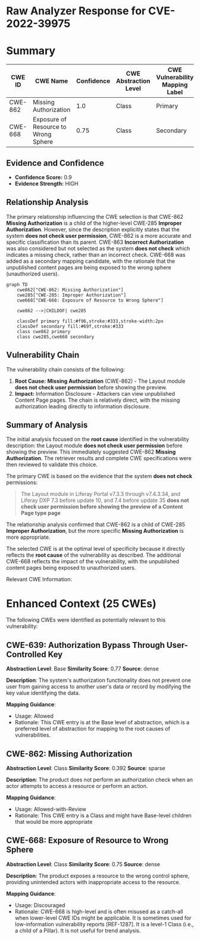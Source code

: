 # Raw Analyzer Response for CVE-2022-39975

# Summary
| CWE ID  | CWE Name                      | Confidence | CWE Abstraction Level | CWE Vulnerability Mapping Label | CWE-Vulnerability Mapping Notes |
|---------|-------------------------------|------------|-----------------------|---------------------------------|---------------------------------|
| CWE-862 | Missing Authorization         | 1.0        | Class                 | Primary                          | Allowed-with-Review              |
| CWE-668 | Exposure of Resource to Wrong Sphere | 0.75     | Class                | Secondary                       | Discouraged          |

## Evidence and Confidence

*   **Confidence Score:** 0.9
*   **Evidence Strength:** HIGH

## Relationship Analysis
The primary relationship influencing the CWE selection is that CWE-862 **Missing Authorization** is a child of the higher-level CWE-285 **Improper Authorization**. However, since the description explicitly states that the system **does not check user permission**, CWE-862 is a more accurate and specific classification than its parent. CWE-863 **Incorrect Authorization** was also considered but not selected as the system **does not check** which indicates a missing check, rather than an incorrect check. CWE-668 was added as a secondary mapping candidate, with the rationale that the unpublished content pages are being exposed to the wrong sphere (unauthorized users).

```mermaid
graph TD
    cwe862["CWE-862: Missing Authorization"]
    cwe285["CWE-285: Improper Authorization"]
    cwe668["CWE-668: Exposure of Resource to Wrong Sphere"]
    
    cwe862 -->|CHILDOF| cwe285
    
    classDef primary fill:#f96,stroke:#333,stroke-width:2px
    classDef secondary fill:#69f,stroke:#333
    class cwe862 primary
    class cwe285,cwe668 secondary
```

## Vulnerability Chain
The vulnerability chain consists of the following:
1.  **Root Cause:** **Missing Authorization** (CWE-862) - The Layout module **does not check user permission** before showing the preview.
2.  **Impact:** Information Disclosure - Attackers can view unpublished Content Page pages.
The chain is relatively direct, with the missing authorization leading directly to information disclosure.

## Summary of Analysis
The initial analysis focused on the **root cause** identified in the vulnerability description: the Layout module **does not check user permission** before showing the preview. This immediately suggested CWE-862 **Missing Authorization**. The retriever results and complete CWE specifications were then reviewed to validate this choice.

The primary CWE is based on the evidence that the system **does not check** permissions:
> The Layout module in Liferay Portal v7.3.3 through v7.4.3.34, and Liferay DXP 7.3 before update 10, and 7.4 before update 35 **does not check user permission before showing the preview of a Content Page type page**

The relationship analysis confirmed that CWE-862 is a child of CWE-285 **Improper Authorization**, but the more specific **Missing Authorization** is more appropriate.

The selected CWE is at the optimal level of specificity because it directly reflects the **root cause** of the vulnerability as described.
The additional CWE-668 reflects the impact of the vulnerability, with the unpublished content pages being exposed to unauthorized users.

Relevant CWE Information:

# Enhanced Context (25 CWEs)
The following CWEs were identified as potentially relevant to this vulnerability:

## CWE-639: Authorization Bypass Through User-Controlled Key
**Abstraction Level**: Base
**Similarity Score**: 0.77
**Source**: dense

**Description**:
The system's authorization functionality does not prevent one user from gaining access to another user's data or record by modifying the key value identifying the data.

**Mapping Guidance**:
- Usage: Allowed
- Rationale: This CWE entry is at the Base level of abstraction, which is a preferred level of abstraction for mapping to the root causes of vulnerabilities.

## CWE-862: Missing Authorization
**Abstraction Level**: Class
**Similarity Score**: 0.392
**Source**: sparse

**Description**:
The product does not perform an authorization check when an actor attempts to access a resource or perform an action.

**Mapping Guidance**:
- Usage: Allowed-with-Review
- Rationale: This CWE entry is a Class and might have Base-level children that would be more appropriate

## CWE-668: Exposure of Resource to Wrong Sphere
**Abstraction Level**: Class
**Similarity Score**: 0.75
**Source**: dense

**Description**:
The product exposes a resource to the wrong control sphere, providing unintended actors with inappropriate access to the resource.

**Mapping Guidance**:
- Usage: Discouraged
- Rationale: CWE-668 is high-level and is often misused as a catch-all when lower-level CWE IDs might be applicable. It is sometimes used for low-information vulnerability reports [REF-1287]. It is a level-1 Class (i.e., a child of a Pillar). It is not useful for trend analysis.